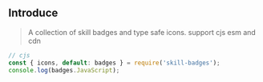 ## Introduce

> A collection of skill badges and type safe icons. support cjs esm and cdn

```js
// cjs
const { icons, default: badges } = require('skill-badges');
console.log(badges.JavaScript);
```
